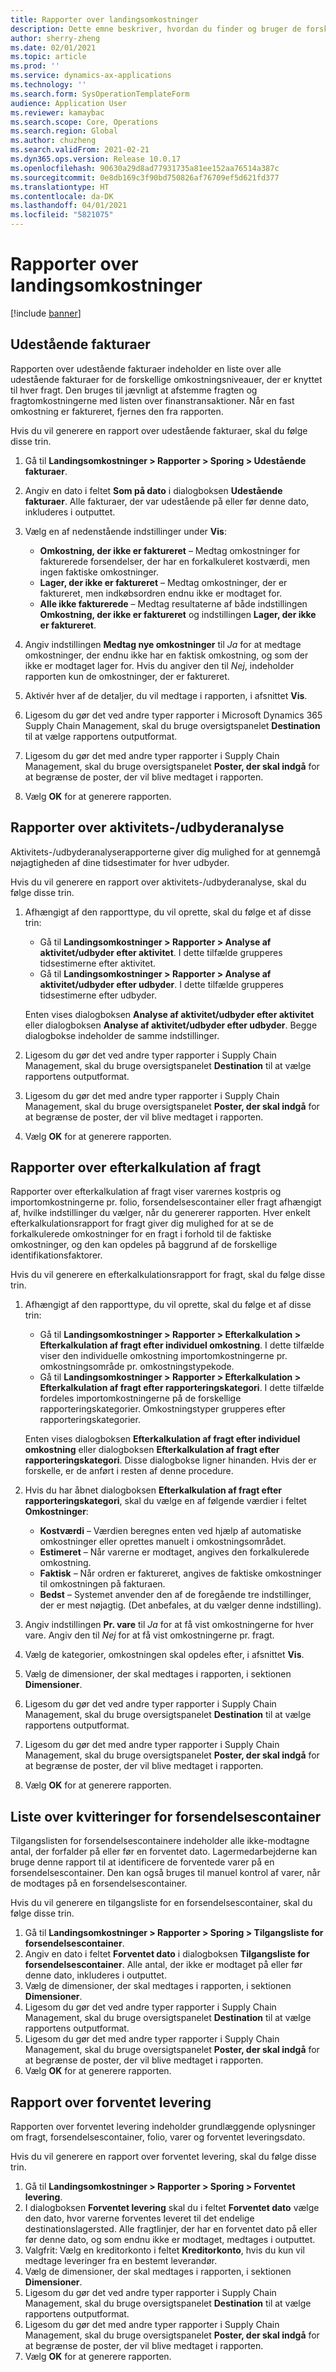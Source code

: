 ```yaml
---
title: Rapporter over landingsomkostninger
description: Dette emne beskriver, hvordan du finder og bruger de forskellige typer rapporter, der er tilgængelige i modulet Landingsomkostninger.
author: sherry-zheng
ms.date: 02/01/2021
ms.topic: article
ms.prod: ''
ms.service: dynamics-ax-applications
ms.technology: ''
ms.search.form: SysOperationTemplateForm
audience: Application User
ms.reviewer: kamaybac
ms.search.scope: Core, Operations
ms.search.region: Global
ms.author: chuzheng
ms.search.validFrom: 2021-02-21
ms.dyn365.ops.version: Release 10.0.17
ms.openlocfilehash: 90630a29d8ad77931735a81ee152aa76514a387c
ms.sourcegitcommit: 0e8db169c3f90bd750826af76709ef5d621fd377
ms.translationtype: HT
ms.contentlocale: da-DK
ms.lasthandoff: 04/01/2021
ms.locfileid: "5821075"
---
```

# <a name="landed-cost-reports"></a>Rapporter over landingsomkostninger

[!include [banner](../../includes/banner.md)]

## <a name="outstanding-invoices"></a>Udestående fakturaer

Rapporten over udestående fakturaer indeholder en liste over alle udestående fakturaer for de forskellige omkostningsniveauer, der er knyttet til hver fragt. Den bruges til jævnligt at afstemme fragten og fragtomkostningerne med listen over finanstransaktioner. Når en fast omkostning er faktureret, fjernes den fra rapporten.

Hvis du vil generere en rapport over udestående fakturaer, skal du følge disse trin.

1. Gå til **Landingsomkostninger \> Rapporter \> Sporing \> Udestående fakturaer**.
1. Angiv en dato i feltet **Som på dato** i dialogboksen **Udestående fakturaer**. Alle fakturaer, der var udestående på eller før denne dato, inkluderes i outputtet.
1. Vælg en af nedenstående indstillinger under **Vis**:

    - **Omkostning, der ikke er faktureret** – Medtag omkostninger for fakturerede forsendelser, der har en forkalkuleret kostværdi, men ingen faktiske omkostninger.
    - **Lager, der ikke er faktureret** – Medtag omkostninger, der er faktureret, men indkøbsordren endnu ikke er modtaget for.
    - **Alle ikke fakturerede** – Medtag resultaterne af både indstillingen **Omkostning, der ikke er faktureret** og indstillingen **Lager, der ikke er faktureret**.

1. Angiv indstillingen **Medtag nye omkostninger** til *Ja* for at medtage omkostninger, der endnu ikke har en faktisk omkostning, og som der ikke er modtaget lager for. Hvis du angiver den til *Nej*, indeholder rapporten kun de omkostninger, der er faktureret.
1. Aktivér hver af de detaljer, du vil medtage i rapporten, i afsnittet **Vis**.
1. Ligesom du gør det ved andre typer rapporter i Microsoft Dynamics 365 Supply Chain Management, skal du bruge oversigtspanelet **Destination** til at vælge rapportens outputformat.
1. Ligesom du gør det med andre typer rapporter i Supply Chain Management, skal du bruge oversigtspanelet **Poster, der skal indgå** for at begrænse de poster, der vil blive medtaget i rapporten.
1. Vælg **OK** for at generere rapporten.

## <a name="activityprovider-analysis-reports"></a>Rapporter over aktivitets-/udbyderanalyse

Aktivitets-/udbyderanalyserapporterne giver dig mulighed for at gennemgå nøjagtigheden af dine tidsestimater for hver udbyder.

Hvis du vil generere en rapport over aktivitets-/udbyderanalyse, skal du følge disse trin.

1. Afhængigt af den rapporttype, du vil oprette, skal du følge et af disse trin:

    - Gå til **Landingsomkostninger \> Rapporter \> Analyse af aktivitet/udbyder efter aktivitet**. I dette tilfælde grupperes tidsestimerne efter aktivitet.
    - Gå til **Landingsomkostninger \> Rapporter \> Analyse af aktivitet/udbyder efter udbyder**. I dette tilfælde grupperes tidsestimerne efter udbyder.

    Enten vises dialogboksen **Analyse af aktivitet/udbyder efter aktivitet** eller dialogboksen **Analyse af aktivitet/udbyder efter udbyder**. Begge dialogbokse indeholder de samme indstillinger.

1. Ligesom du gør det ved andre typer rapporter i Supply Chain Management, skal du bruge oversigtspanelet **Destination** til at vælge rapportens outputformat.
1. Ligesom du gør det med andre typer rapporter i Supply Chain Management, skal du bruge oversigtspanelet **Poster, der skal indgå** for at begrænse de poster, der vil blive medtaget i rapporten.
1. Vælg **OK** for at generere rapporten.

## <a name="voyage-costing-reports"></a>Rapporter over efterkalkulation af fragt

Rapporter over efterkalkulation af fragt viser varernes kostpris og importomkostningerne pr. folio, forsendelsescontainer eller fragt afhængigt af, hvilke indstillinger du vælger, når du genererer rapporten. Hver enkelt efterkalkulationsrapport for fragt giver dig mulighed for at se de forkalkulerede omkostninger for en fragt i forhold til de faktiske omkostninger, og den kan opdeles på baggrund af de forskellige identifikationsfaktorer.

Hvis du vil generere en efterkalkulationsrapport for fragt, skal du følge disse trin.

1. Afhængigt af den rapporttype, du vil oprette, skal du følge et af disse trin:

    - Gå til **Landingsomkostninger \> Rapporter \> Efterkalkulation \> Efterkalkulation af fragt efter individuel omkostning**. I dette tilfælde viser den individuelle omkostning importomkostningerne pr. omkostningsområde pr. omkostningstypekode.
    - Gå til **Landingsomkostninger \> Rapporter \> Efterkalkulation \> Efterkalkulation af fragt efter rapporteringskategori**. I dette tilfælde fordeles importomkostningerne på de forskellige rapporteringskategorier. Omkostningstyper grupperes efter rapporteringskategorier.

    Enten vises dialogboksen **Efterkalkulation af fragt efter individuel omkostning** eller dialogboksen **Efterkalkulation af fragt efter rapporteringskategori**. Disse dialogbokse ligner hinanden. Hvis der er forskelle, er de anført i resten af denne procedure.

1. Hvis du har åbnet dialogboksen **Efterkalkulation af fragt efter rapporteringskategori**, skal du vælge en af følgende værdier i feltet **Omkostninger**:

    - **Kostværdi** – Værdien beregnes enten ved hjælp af automatiske omkostninger eller oprettes manuelt i omkostningsområdet.
    - **Estimeret** – Når varerne er modtaget, angives den forkalkulerede omkostning.
    - **Faktisk** – Når ordren er faktureret, angives de faktiske omkostninger til omkostningen på fakturaen.
    - **Bedst** – Systemet anvender den af de foregående tre indstillinger, der er mest nøjagtig. (Det anbefales, at du vælger denne indstilling).

1. Angiv indstillingen **Pr. vare** til *Ja* for at få vist omkostningerne for hver vare. Angiv den til *Nej* for at få vist omkostningerne pr. fragt.
1. Vælg de kategorier, omkostningen skal opdeles efter, i afsnittet **Vis**.
1. Vælg de dimensioner, der skal medtages i rapporten, i sektionen **Dimensioner**.
1. Ligesom du gør det ved andre typer rapporter i Supply Chain Management, skal du bruge oversigtspanelet **Destination** til at vælge rapportens outputformat.
1. Ligesom du gør det med andre typer rapporter i Supply Chain Management, skal du bruge oversigtspanelet **Poster, der skal indgå** for at begrænse de poster, der vil blive medtaget i rapporten.
1. Vælg **OK** for at generere rapporten.

## <a name="shipping-container-receipts-list"></a>Liste over kvitteringer for forsendelsescontainer

Tilgangslisten for forsendelsescontainere indeholder alle ikke-modtagne antal, der forfalder på eller før en forventet dato. Lagermedarbejderne kan bruge denne rapport til at identificere de forventede varer på en forsendelsescontainer. Den kan også bruges til manuel kontrol af varer, når de modtages på en forsendelsescontainer.

Hvis du vil generere en tilgangsliste for en forsendelsescontainer, skal du følge disse trin.

1. Gå til **Landingsomkostninger \> Rapporter \> Sporing \> Tilgangsliste for forsendelsescontainer**.
1. Angiv en dato i feltet **Forventet dato** i dialogboksen **Tilgangsliste for forsendelsescontainer**. Alle antal, der ikke er modtaget på eller før denne dato, inkluderes i outputtet.
1. Vælg de dimensioner, der skal medtages i rapporten, i sektionen **Dimensioner**.
1. Ligesom du gør det ved andre typer rapporter i Supply Chain Management, skal du bruge oversigtspanelet **Destination** til at vælge rapportens outputformat.
1. Ligesom du gør det med andre typer rapporter i Supply Chain Management, skal du bruge oversigtspanelet **Poster, der skal indgå** for at begrænse de poster, der vil blive medtaget i rapporten.
1. Vælg **OK** for at generere rapporten.

## <a name="expected-delivery-report"></a>Rapport over forventet levering

Rapporten over forventet levering indeholder grundlæggende oplysninger om fragt, forsendelsescontainer, folio, varer og forventet leveringsdato.

Hvis du vil generere en rapport over forventet levering, skal du følge disse trin.

1. Gå til **Landingsomkostninger \> Rapporter \> Sporing \> Forventet levering**.
1. I dialogboksen **Forventet levering** skal du i feltet **Forventet dato** vælge den dato, hvor varerne forventes leveret til det endelige destinationslagersted. Alle fragtlinjer, der har en forventet dato på eller før denne dato, og som endnu ikke er modtaget, medtages i outputtet.
1. Valgfrit: Vælg en kreditorkonto i feltet **Kreditorkonto**, hvis du kun vil medtage leveringer fra en bestemt leverandør.
1. Vælg de dimensioner, der skal medtages i rapporten, i sektionen **Dimensioner**.
1. Ligesom du gør det ved andre typer rapporter i Supply Chain Management, skal du bruge oversigtspanelet **Destination** til at vælge rapportens outputformat.
1. Ligesom du gør det med andre typer rapporter i Supply Chain Management, skal du bruge oversigtspanelet **Poster, der skal indgå** for at begrænse de poster, der vil blive medtaget i rapporten.
1. Vælg **OK** for at generere rapporten.
